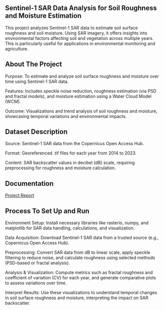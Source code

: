 
## Sentinel-1 SAR Data Analysis for Soil Roughness and Moisture Estimation

This project analyzes Sentinel-1 SAR data to estimate soil surface roughness and soil moisture. Using SAR imagery, it offers insights into environmental factors affecting soil and vegetation across multiple years. This is particularly useful for applications in environmental monitoring and agriculture.





## About The Project

Purpose: To estimate and analyze soil surface roughness and moisture over time using Sentinel-1 SAR data.

Features: Includes speckle noise reduction, roughness estimation (via PSD and fractal models), and moisture estimation using a Water Cloud Model (WCM).

Outcome: Visualizations and trend analysis of soil roughness and moisture, showcasing temporal variations and environmental impacts.


## Dataset Description

Source: Sentinel-1 SAR data from the Copernicus Open Access Hub.

Format: Georeferenced .tif files for each year from 2014 to 2023.

Content: SAR backscatter values in decibel (dB) scale, requiring preprocessing for roughness and moisture calculation.



## Documentation

[Project Report](https://github.com/AntarjitaAdhya/Soil-Moisture-Estimation-From-SAR-data/blob/main/Project%20Report.pdf)




## Process To Set Up and Run

Environment Setup: Install necessary libraries like rasterio, numpy, and matplotlib for SAR data handling, calculations, and visualization.

Data Acquisition: Download Sentinel-1 SAR data from a trusted source (e.g., Copernicus Open Access Hub).

Preprocessing: Convert SAR data from dB to linear scale, apply speckle filtering to reduce noise, and calculate roughness using selected methods (PSD-based or fractal analysis).

Analysis & Visualization: Compute metrics such as fractal roughness and coefficient of variation (CV) for each year, and generate comparative plots to assess variations over time.

Interpret Results: Use these visualizations to understand temporal changes in soil surface roughness and moisture, interpreting the impact on SAR backscatter.




